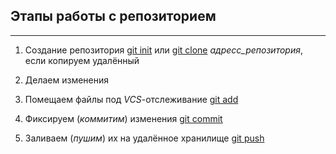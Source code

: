 ## Этапы работы с репозиторием
---
1. Создание репозитория [git init](init.md) или [git clone](clone.md) _адресс_репозитория_, если копируем удалённый

2. Делаем изменения

3. Помещаем файлы под _VCS_-отслеживание [git add](add.md)
4. Фиксируем (_коммитим_) изменения [git commit](commit.md)
5. Заливаем (_пушим_) их на удалённое хранилище [git push](push.md)
